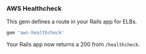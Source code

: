 ### AWS Healthcheck

This gem defines a route in your Rails app for ELBs.

```ruby
gem 'aws-healthcheck'
```

Your Rails app now returns a 200 from `/healthcheck`.
